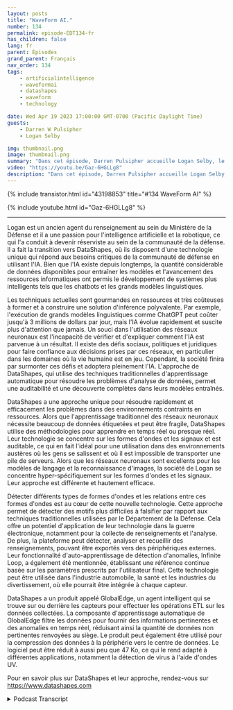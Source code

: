 ```yaml
---
layout: posts
title: "WaveForm AI."
number: 134
permalink: episode-EDT134-fr
has_children: false
lang: fr
parent: Épisodes
grand_parent: Français
nav_order: 134
tags:
    - artificialintelligence
    - waveformai
    - datashapes
    - waveform
    - technology

date: Wed Apr 19 2023 17:00:00 GMT-0700 (Pacific Daylight Time)
guests:
    - Darren W Pulsipher
    - Logan Selby

img: thumbnail.png
image: thumbnail.png
summary: "Dans cet épisode, Darren Pulsipher accueille Logan Selby, le co-fondateur et président de DataShapes, où ils discutent d'une approche unique de l'intelligence artificielle qui va à l'encontre de la tendance."
video: "https://youtu.be/Gaz-6HGLLg8"
description: "Dans cet épisode, Darren Pulsipher accueille Logan Selby, le co-fondateur et président de DataShapes, où ils discutent d'une approche unique de l'intelligence artificielle qui va à l'encontre de la tendance."
---
```


<div>
{% include transistor.html id="43198853" title="#134 WaveForm AI" %}

{% include youtube.html id="Gaz-6HGLLg8" %}
</div>

---

Logan est un ancien agent du renseignement au sein du Ministère de la Défense et il a une passion pour l'intelligence artificielle et la robotique, ce qui l'a conduit à devenir réserviste au sein de la communauté de la défense. Il a fait la transition vers DataShapes, où ils disposent d'une technologie unique qui répond aux besoins critiques de la communauté de défense en utilisant l'IA. Bien que l'IA existe depuis longtemps, la quantité considérable de données disponibles pour entraîner les modèles et l'avancement des ressources informatiques ont permis le développement de systèmes plus intelligents tels que les chatbots et les grands modèles linguistiques.

Les techniques actuelles sont gourmandes en ressources et très coûteuses à former et à construire une solution d'inférence polyvalente. Par exemple, l'exécution de grands modèles linguistiques comme ChatGPT peut coûter jusqu'à 3 millions de dollars par jour, mais l'IA évolue rapidement et suscite plus d'attention que jamais. Un souci dans l'utilisation des réseaux neuronaux est l'incapacité de vérifier et d'expliquer comment l'IA est parvenue à un résultat. Il existe des défis sociaux, politiques et juridiques pour faire confiance aux décisions prises par ces réseaux, en particulier dans les domaines où la vie humaine est en jeu. Cependant, la société finira par surmonter ces défis et adoptera pleinement l'IA. L'approche de DataShapes, qui utilise des techniques traditionnelles d'apprentissage automatique pour résoudre les problèmes d'analyse de données, permet une auditabilité et une découverte complètes dans leurs modèles entraînés.

DataShapes a une approche unique pour résoudre rapidement et efficacement les problèmes dans des environnements contraints en ressources. Alors que l'apprentissage traditionnel des réseaux neuronaux nécessite beaucoup de données étiquetées et peut être fragile, DataShapes utilise des méthodologies pour apprendre en temps réel ou presque réel. Leur technologie se concentre sur les formes d'ondes et les signaux et est auditable, ce qui en fait l'idéal pour une utilisation dans des environnements austères où les gens se salissent et où il est impossible de transporter une pile de serveurs. Alors que les réseaux neuronaux sont excellents pour les modèles de langage et la reconnaissance d'images, la société de Logan se concentre hyper-spécifiquement sur les formes d'ondes et les signaux. Leur approche est différente et hautement efficace.

Détecter différents types de formes d'ondes et les relations entre ces formes d'ondes est au cœur de cette nouvelle technologie. Cette approche permet de détecter des motifs plus difficiles à falsifier par rapport aux techniques traditionnelles utilisées par le Département de la Défense. Cela offre un potentiel d'application de leur technologie dans la guerre électronique, notamment pour la collecte de renseignements et l'analyse. De plus, la plateforme peut détecter, analyser et recueillir des renseignements, pouvant être exportés vers des périphériques externes. Leur fonctionnalité d'auto-apprentissage de détection d'anomalies, Infinite Loop, a également été mentionnée, établissant une référence continue basée sur les paramètres prescrits par l'utilisateur final. Cette technologie peut être utilisée dans l'industrie automobile, la santé et les industries du divertissement, où elle pourrait être intégrée à chaque capteur.

DataShapes a un produit appelé GlobalEdge, un agent intelligent qui se trouve sur ou derrière les capteurs pour effectuer les opérations ETL sur les données collectées. La composante d'apprentissage automatique de GlobalEdge filtre les données pour fournir des informations pertinentes et des anomalies en temps réel, réduisant ainsi la quantité de données non pertinentes renvoyées au siège. Le produit peut également être utilisé pour la compression des données à la périphérie vers le centre de données. Le logiciel peut être réduit à aussi peu que 47 Ko, ce qui le rend adapté à différentes applications, notamment la détection de virus à l'aide d'ondes UV.

Pour en savoir plus sur DataShapes et leur approche, rendez-vous sur https://www.datashapes.com



<details>
<summary> Podcast Transcript </summary>

<p></p>

</details>
